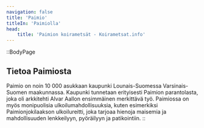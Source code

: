 ```yaml
---
navigation: false
title: 'Paimio'
titleIn: 'Paimiolla'
head:
    title: 'Paimion koirametsät - Koirametsat.info'
---
```


::BodyPage
## Tietoa Paimiosta
Paimio on noin 10 000 asukkaan kaupunki Lounais-Suomessa Varsinais-Suomen maakunnassa. Kaupunki tunnetaan erityisesti Paimion parantolasta, joka oli arkkitehti Alvar Aallon ensimmäinen merkittävä työ. Paimiossa on myös monipuolisia ulkoilumahdollisuuksia, kuten esimerkiksi Paimionjokilaakson ulkoilureitti, joka tarjoaa hienoja maisemia ja mahdollisuuden lenkkeilyyn, pyöräilyyn ja patikointiin.
::